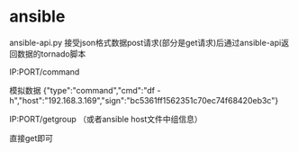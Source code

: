 ansible
=======
ansible-api.py 接受json格式数据post请求(部分是get请求)后通过ansible-api返回数据的tornado脚本


IP:PORT/command

模拟数据 
{"type":"command","cmd":"df  -h","host":"192.168.3.169","sign":"bc5361ff1562351c70ec74f68420eb3c"}


IP:PORT/getgroup （或者ansible host文件中组信息）

直接get即可

